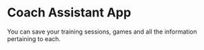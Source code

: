 # Coach Assistant App

You can save your training sessions, games and all the information pertaining to each.